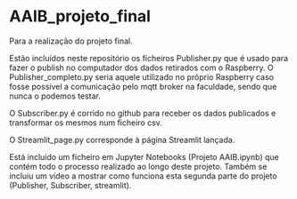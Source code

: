 # AAIB_projeto_final

Para a realização do projeto final.

Estão incluídos neste repositório os ficheiros Publisher.py que é usado para fazer o publish no computador dos dados retirados com o Raspberry. O Publisher_completo.py seria aquele utilizado no próprio Raspberry caso fosse possível a comunicação pelo mqtt broker na faculdade, sendo que nunca o podemos testar. 

O Subscriber.py é corrido no github para receber os dados publicados e transformar os mesmos num ficheiro csv.

O Streamlit_page.py corresponde à página Streamlit lançada.

Está incluído um ficheiro em Jupyter Notebooks (Projeto AAIB.ipynb) que contém todo o processo realizado ao longo deste projeto.
Também se incluiu um vídeo a mostrar como funciona esta segunda parte do projeto (Publisher, Subscriber, streamlit).
